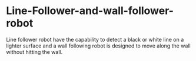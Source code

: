 # Line-Follower-and-wall-follower-robot
Line follower robot have the capability to detect a black or white  line on a lighter surface and a wall following robot is designed to move along the wall without hitting the wall.
